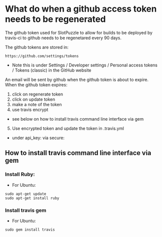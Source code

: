 # What do when a github access token needs to be regenerated

The github token used for SlotPuzzle to allow for builds to be deployed
by travis-ci to github needs to be regenetared every 90 days.

The github tokens are stored in:
```
https://github.com/settings/tokens
```
  - Note this is under Settings / Developer settings / Personal access tokens / Tokens (classic) in the GitHub website  

An email will be sent by github when the github token is about to expire. 
When the github token expires:
  1. click on regenerate token
  2. click on update token
  3. make a note of the token
  4. use travis encrypt <regenerated github token>
  * see below on how to install travis command line interface via gem
  5. Use encrypted token and update the token in .travis.yml
  * under api_key: via secure:

## How to install travis command line interface via gem

### Install Ruby:
  * For Ubuntu:
  ```
  sudo apt-get update
  sudo apt-get install ruby
  ```
### Install travis gem
  * For Ubuntu:
  ```
  sudo gem install travis
  ```
